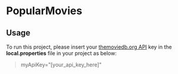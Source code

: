 # PopularMovies

## Usage
To run this project, please insert your [themoviedb.org API](https://www.themoviedb.org/) key in the **local.properties** file in your project as below:

> myApiKey="[your_api_key_here]"

